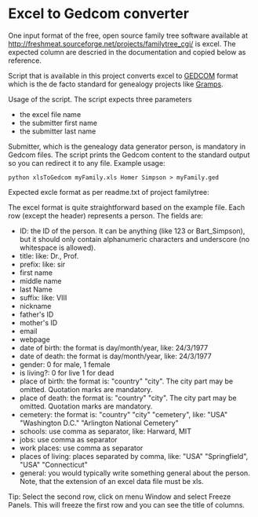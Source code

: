 # Excel to Gedcom converter

One input format of the free, open source family tree software available at http://freshmeat.sourceforge.net/projects/familytree_cgi/ is excel. The expected column are descried in the documentation and copied below as reference.

Script that is available in this project converts excel to [GEDCOM](https://en.wikipedia.org/wiki/GEDCOM) format which is the de facto standard for genealogy projects like [Gramps](https://gramps-project.org/).

Usage of the script.
The script expects three parameters
   * the excel file name
   * the submitter first name
   * the submitter last name
   
Submitter, which is the genealogy data generator person, is mandatory in Gedcom files. The script prints the Gedcom content to the standard output so you can redirect it to any file. Example usage:
```
python xlsToGedcom myFamily.xls Homer Simpson > myFamily.ged
```





Expected excle format as per readme.txt of project familytree:

The excel format is quite straightforward based on the example file. Each row (except the header) represents a person. The fields are:
 * ID: the ID of the person. It can be anything (like 123 or Bart_Simpson), but it should only contain alphanumeric characters and underscore (no whitespace is allowed).
 * title: like: Dr., Prof.
 * prefix: like: sir
 * first name
 * middle name 
 * last Name
 * suffix: like: VIII
 * nickname
 * father's ID
 * mother's ID
 * email
 * webpage
 * date of birth: the format is day/month/year, like: 24/3/1977
 * date of death: the format is day/month/year, like: 24/3/1977
 * gender: 0 for male, 1 female
 * is living?: 0 for live 1 for dead
 * place of birth: the format is: "country" "city". The city part may be omitted. Quotation marks are mandatory.
 * place of death: the format is: "country" "city". The city part may be omitted. Quotation marks are mandatory.
 * cemetery: the format is: "country" "city" "cemetery", like: "USA" "Washington D.C." "Arlington National Cemetery"
 * schools: use comma as separator, like: Harward, MIT
 * jobs: use comma as separator
 * work places: use comma as separator
 * places of living: places separated by comma, like: "USA" "Springfield", "USA" "Connecticut"
 * general: you would typically write something general about the person.
Note, that the extension of an excel data file must be xls.

Tip: Select the second row, click on menu Window and select Freeze Panels.
This will freeze the first row and you can see the title of columns.
